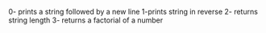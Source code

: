 0- prints a string followed by a new line
1-prints string in reverse
2- returns string length
3- returns a factorial of a number
